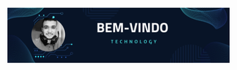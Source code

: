 ![bannerBoasVindas](https://github.com/WalterDeAlmeidaLira/WalterDeAlmeidaLira/blob/main/banner_walter_github.png)
